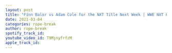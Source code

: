 ```yaml
---
layout: post
title: "Finn Balor vs Adam Cole for the NXT Title Next Week | WWE NXT Highlights/Review"
date: 2021-03-04
categories: rope-break
author: rope-break
spotify_track_id: 
youtube_video_id: T9MjnyfrfzM
apple_track_id: 
---
```

